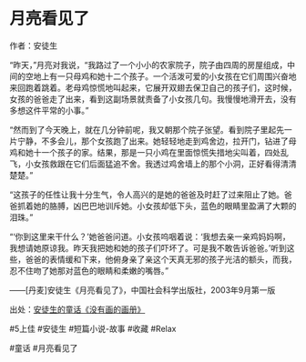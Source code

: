 # 月亮看见了


作者：安徒生

“昨天，”月亮对我说，“我路过了一个小小的农家院子，院子由四周的房屋组成，中间的空地上有一只母鸡和她十二个孩子。一个活泼可爱的小女孩在它们周围兴奋地来回跑着跳着。老母鸡惊慌地叫起来，它展开双翅去保卫自己的孩子们，这时候，女孩的爸爸走了出来，看到这副场景就责备了小女孩几句。我慢慢地滑开去，没有多想这件平常的小事。”

“然而到了今天晚上，就在几分钟前呢，我又朝那个院子张望。看到院子里起先一片宁静，不多会儿，那个女孩跑了出来。她轻轻地走到鸡舍边，拉开门，钻进了母鸡和她十一个孩子的家。结果，那是一只小鸡在里面惊慌失措地尖叫着，四处乱飞，小女孩救跟在它们后面猛追不舍。我透过鸡舍墙上的那个小洞，正好看得清清楚楚。”

“这孩子的任性让我十分生气，令人高兴的是她的爸爸及时赶了过来阻止了她。爸爸抓着她的胳膊，凶巴巴地训斥她。小女孩却低下头，蓝色的眼睛里盈满了大颗的泪珠。”

“‘你到这里来干什么？’她爸爸问道。小女孩呜咽着说：‘我想去亲一亲鸡妈妈啊，我想请她原谅我。昨天我把她和她的孩子们吓坏了。可是我不敢告诉爸爸。’听到这些，爸爸的表情缓和下来，他俯身亲了亲这个天真无邪的孩子光洁的额头，而我，忍不住吻了她那对蓝色的眼睛和柔嫩的嘴唇。”

——[丹麦]安徒生《月亮看见了》，中国社会科学出版社，2003年9月第一版



出处：[安徒生的童话《没有画的画册》](http://www.douban.com/group/topic/4312529/)


#5上佳 #安徒生 #短篇小说-故事 #收藏 #Relax

#童话 #月亮看见了